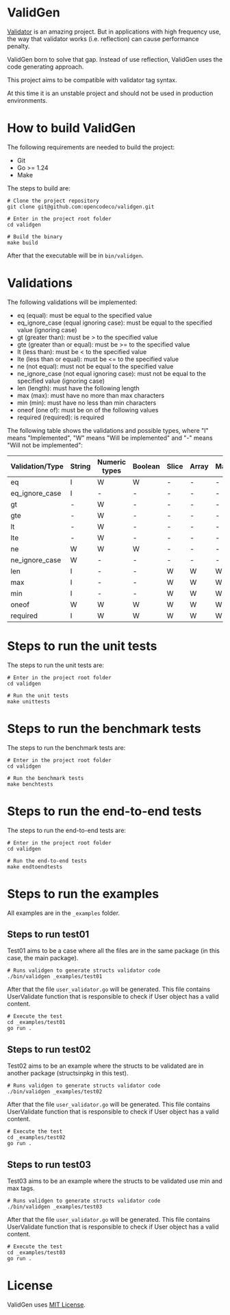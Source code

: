# ValidGen

[Validator](https://github.com/go-playground/validator) is an amazing project. But in applications with high frequency use, the way that validator works (i.e. reflection) can cause performance penalty.

ValidGen born to solve that gap. Instead of use reflection, ValidGen uses the code generating approach.

This project aims to be compatible with validator tag syntax.

At this time it is an unstable project and should not be used in production environments.

# How to build ValidGen

The following requirements are needed to build the project:
- Git
- Go >= 1.24
- Make

The steps to build are:
```
# Clone the project repository
git clone git@github.com:opencodeco/validgen.git

# Enter in the project root folder
cd validgen

# Build the binary
make build
```

After that the executable will be in `bin/validgen`.

# Validations

The following validations will be implemented:

- eq (equal): must be equal to the specified value
- eq_ignore_case (equal ignoring case): must be equal to the specified value (ignoring case)
- gt (greater than): must be > to the specified value
- gte (greater than or equal): must be >= to the specified value
- lt (less than): must be < to the specified value
- lte (less than or equal): must be <= to the specified value
- ne (not equal): must not be equal to the specified value
- ne_ignore_case (not equal ignoring case): must not be equal to the specified value (ignoring case)
- len (length): must have the following length
- max (max): must have no more than max characters
- min (min): must have no less than min characters
- oneof (one of): must be on of the following values
- required (required): is required

The following table shows the validations and possible types, where "I" means "Implemented", "W" means "Will be implemented" and "-" means "Will not be implemented":

| Validation/Type | String | Numeric types | Boolean | Slice | Array | Map | Time | Duration |
| -               | -      | -             | -       | -     | -     | -   | -    | -        |
| eq              | I      | W             | W       | -     | -     | -   | W    | W        |
| eq_ignore_case  | I      | -             | -       | -     | -     | -   | -    | -        |
| gt              | -      | W             | -       | -     | -     | -   | W    | W        |
| gte             | -      | W             | -       | -     | -     | -   | W    | W        |
| lt              | -      | W             | -       | -     | -     | -   | W    | W        |
| lte             | -      | W             | -       | -     | -     | -   | W    | W        |
| ne              | W      | W             | W       | -     | -     | -   | W    | W        |
| ne_ignore_case  | W      | -             | -       | -     | -     | -   | -    | -        |
| len             | I      | -             | -       | W     | W     | W   | -    | -        |
| max             | I      | -             | -       | W     | W     | W   | W    | W        |
| min             | I      | -             | -       | W     | W     | W   | W    | W        |
| oneof           | W      | W             | W       | W     | W     | W   | -    | W        |
| required        | I      | W             | W       | W     | W     | W   | W    | W        |

# Steps to run the unit tests

The steps to run the unit tests are:

```
# Enter in the project root folder
cd validgen

# Run the unit tests
make unittests
```

# Steps to run the benchmark tests

The steps to run the benchmark tests are:

```
# Enter in the project root folder
cd validgen

# Run the benchmark tests
make benchtests
```

# Steps to run the end-to-end tests

The steps to run the end-to-end tests are:

```
# Enter in the project root folder
cd validgen

# Run the end-to-end tests
make endtoendtests
```

# Steps to run the examples

All examples are in the `_examples` folder.

## Steps to run test01

Test01 aims to be a case where all the files are in the same package (in this case, the main package).

```
# Runs validgen to generate structs validator code
./bin/validgen _examples/test01
```

After that the file `user_validator.go` will be generated. This file contains UserValidate function that is responsible to check if User object has a valid content.

```
# Execute the test
cd _examples/test01
go run .
```

## Steps to run test02

Test02 aims to be an example where the structs to be validated are in another package (structsinpkg in this test).

```
# Runs validgen to generate structs validator code
./bin/validgen _examples/test02
```

After that the file `user_validator.go` will be generated. This file contains UserValidate function that is responsible to check if User object has a valid content.

```
# Execute the test
cd _examples/test02
go run .
```

## Steps to run test03

Test03 aims to be an example where the structs to be validated use min and max tags.

```
# Runs validgen to generate structs validator code
./bin/validgen _examples/test03
```

After that the file `user_validator.go` will be generated. This file contains UserValidate function that is responsible to check if User object has a valid content.

```
# Execute the test
cd _examples/test03
go run .
```

# License

ValidGen uses [MIT License](LICENSE). 
